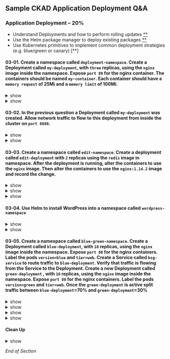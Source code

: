 ## Sample CKAD Application Deployment Q&A

### Application Deployment – 20%

- Understand Deployments and how to perform rolling updates [\*\*](https://github.com/jamesbuckett/ckad-questions/blob/main/03-ckad-deployment.md#03-01-create-a-namespace-called-deployment-namespace-create-a-deployment-called-my-deployment-with-three-replicas-using-the-nginx-image-inside-the-namespace-expose-port-80-for-the-nginx-container-the-containers-should-be-named-my-container-each-container-should-have-a-memory-request-of-25mi-and-a-memory-limit-of-100mi)
- Use the Helm package manager to deploy existing packages [\*\*](https://github.com/jamesbuckett/ckad-questions/blob/main/03-ckad-deployment.md#03-04-use-helm-to-install-wordpress-into-a-namespace-called-wordpress-namespace)
- Use Kubernetes primitives to implement common deployment strategies (e.g. blue/green or canary) [\*\*]

#### 03-01. Create a namespace called `deployment-namespace`. Create a Deployment called `my-deployment`, with `three` replicas, using the `nginx` image inside the namespace. Expose `port 80` for the nginx container. The containers should be named `my-container`. Each container should have a `memory request` of 25Mi and a `memory limit` of 100Mi.

<details><summary>show</summary>
<p>

##### Prerequisites

```bash
mkdir ~/ckad/
clear
# Create the namespace
kubectl create namespace deployment-namespace
```

```bash
clear
# Switch context into the namespace so that all subsequent commands execute inside that namespace.
kubectl config set-context --current --namespace=deployment-namespace
```

##### Help Examples

```bash
clear
# Run the help flag to get examples
# kubectl create deployment -h
kubectl create deploy -h | more
```

Output:

```
Examples:
  # Create a deployment named my-dep that runs the busybox image
  kubectl create deployment my-dep --image=busybox

  # Create a deployment with a command
  kubectl create deployment my-dep --image=busybox -- date

  # Create a deployment named my-dep that runs the nginx image with 3 replicas
  kubectl create deployment my-dep --image=nginx --replicas=3 👈👈👈 This example matches most closely to the question: `three` replicas

  # Create a deployment named my-dep that runs the busybox image and expose port 5701
  kubectl create deployment my-dep --image=busybox --port=5701 👈👈👈 This example matches most closely to the question: `port 80`
```

</p>
</details>

<details><summary>show</summary>
<p>

##### Solution

```bash
clear
# Using the best example that matches the question
kubectl create deployment my-deployment --image=nginx --replicas=3 --port=80 --dry-run=client -o yaml > ~/ckad/03-01.yml
```

```bash
# Edit the YAML file to make required changes
vi ~/ckad/03-01.yml
```

kubernetes.io: [Meaning of memory](https://kubernetes.io/docs/concepts/configuration/manage-resources-containers/#meaning-of-memory)

```bash
apiVersion: apps/v1
kind: Deployment
metadata:
  creationTimestamp: null
  labels:
    app: my-deployment
  name: my-deployment
spec:
  replicas: 3
  selector:
    matchLabels:
      app: my-deployment
  strategy: {}
  template:
    metadata:
      creationTimestamp: null
      labels:
        app: my-deployment
    spec:
      containers:
      - image: nginx
        ports:
        - containerPort: 80
        name: my-container  #👈👈👈 Change from nginx to my container
        resources:          #👈👈👈 From Meaning of memory link above
          requests:         #👈👈👈 From Meaning of memory link above
            memory: "25Mi"  #👈👈👈 From Meaning of memory link above
          limits:           #👈👈👈 From Meaning of memory link above
            memory: "100Mi" #👈👈👈 From Meaning of memory link above
status: {}
```

```bash
clear
# Apply the YAML file to the Kubernetes API server
kubectl apply -f ~/ckad/q03-01.yml
```

```bash
clear
# Quick verification that the deployment was created and is working
kubectl get all
```

Output:

```
NAME                               READY   STATUS    RESTARTS   AGE
pod/my-deployment-67fc8546-9b4bm   1/1     Running   0          16m
pod/my-deployment-67fc8546-mjw24   1/1     Running   0          16m
pod/my-deployment-67fc8546-tp5bk   1/1     Running   0          16m

NAME                            READY   UP-TO-DATE   AVAILABLE   AGE
deployment.apps/my-deployment   3/3     3            3           16m

NAME                                     DESIRED   CURRENT   READY   AGE
replicaset.apps/my-deployment-67fc8546   3         3         3       16m
```

 </p>
</details>

#### 03-02. In the previous question a Deployment called `my-deployment` was created. Allow network traffic to flow to this deployment from inside the cluster on `port 8080`.

<details><summary>show</summary>
<p>

##### Help Examples

```bash
clear
# Run the help flag to get examples
kubectl expose -h | more
```

Output:

```
Examples:
  # Create a service for a replicated nginx, which serves on port 80 and connects to the containers on port 8000
  kubectl expose rc nginx --port=80 --target-port=8000

  # Create a service for a replication controller identified by type and name specified in "nginx-controller.yaml",
which serves on port 80 and connects to the containers on port 8000
  kubectl expose -f nginx-controller.yaml --port=80 --target-port=8000

  # Create a service for a pod valid-pod, which serves on port 444 with the name "frontend"
  kubectl expose pod valid-pod --port=444 --name=frontend

  # Create a second service based on the above service, exposing the container port 8443 as port 443 with the name
"nginx-https"
  kubectl expose service nginx --port=443 --target-port=8443 --name=nginx-https

  # Create a service for a replicated streaming application on port 4100 balancing UDP traffic and named 'video-stream'.
  kubectl expose rc streamer --port=4100 --protocol=UDP --name=video-stream

  # Create a service for a replicated nginx using replica set, which serves on port 80 and connects to the containers on
port 8000
  kubectl expose rs nginx --port=80 --target-port=8000

  # Create a service for an nginx deployment, which serves on port 80 and connects to the containers on port 8000
  kubectl expose deployment nginx --port=80 --target-port=8000 👈👈👈 This example matches most closely to the question.
```

</p>
</details>

<details><summary>show</summary>
<p>

##### Solution

```bash
clear
# Using the best example that matches the question
kubectl expose deployment my-deployment --port=8080 --target-port=80
```

Watch out for the statement from inside the Cluster so this is of type: ClusterIP

Types include:

- ClusterIP (default)
- NodePort
- LoadBalancer
- ExternalName

```bash
clear
# Check that the Service was created
  # Inside the namespace: my-deployment
  # Outside the namespace: my-deployment.deployment-namespace.svc.cluster.local
kubectl get service
```

Output:

```
NAME            TYPE        CLUSTER-IP     EXTERNAL-IP   PORT(S)   AGE
my-deployment   ClusterIP   10.245.79.74   <none>        80/TCP    103s
```

```bash
clear
# A quicker check is to see if the Pod Endpoints are being load balanced
kubectl get endpoints
kubectl get pods -o wide
```

Output:

```
NAME            ENDPOINTS                                         AGE
my-deployment   10.244.0.250:80,10.244.1.132:80,10.244.1.246:80   5m20s
# The three replicas internal endpoints are registered
```

</p>
</details>

#### 03-03. Create a namespace called `edit-namespace`. Create a deployment called `edit-deployment` with `2` replicas using the `redis` image in namespace. After the deployment is running, alter the containers to use the `nginx` image. Then alter the containers to use the `nginx:1.14.2` image and record the change.

<details><summary>show</summary>
<p>

##### Prerequisites

```bash
clear
kubectl create namespace edit-namespace
kubectl create deployment edit-deployment --image=redis --replicas=2 -n edit-namespace
kubectl config set-context --current --namespace=edit-namespace
```

</p>
</details>

<details><summary>show</summary>
<p>

##### Solution

```bash
kubectl edit deployment.apps/edit-deployment
```

```bash
# Please edit the object below. Lines beginning with a '#' will be ignored,
# and an empty file will abort the edit. If an error occurs while saving this file will be
# reopened with the relevant failures.
#
apiVersion: apps/v1
kind: Deployment
metadata:
  annotations:
    deployment.kubernetes.io/revision: "1"
  creationTimestamp: "2021-09-24T06:23:27Z"
  generation: 1
  labels:
    app: edit-deployment
  name: edit-deployment
  namespace: edit-namespace
  resourceVersion: "7856"
  uid: d482067c-da5f-43ce-aa31-25defd2d0de3
spec:
  progressDeadlineSeconds: 600
  replicas: 2
  revisionHistoryLimit: 10
  selector:
    matchLabels:
      app: edit-deployment
  strategy:
    rollingUpdate:
      maxSurge: 25%
      maxUnavailable: 25%
    type: RollingUpdate
  template:
    metadata:
      creationTimestamp: null
      labels:
        app: edit-deployment
    spec:
      containers:
      - image: redis #👈👈👈 Change this to nginx
        imagePullPolicy: Always
        name: redis #👈👈👈 This is the catch, when you created the deployment it used the image=redis to also name the container redis
        resources: {}
        terminationMessagePath: /dev/termination-log
        terminationMessagePolicy: File
      dnsPolicy: ClusterFirst
      restartPolicy: Always
```

```bash
clear
# Check the image in the Deployment
kubectl describe deployment edit-deployment | grep Image
```

This works but does not record what the change was.

</p>
</details>

<details><summary>show</summary>
<p>

##### Solution

kubernetes.io:[Updating a Deployment](https://kubernetes.io/docs/concepts/workloads/controllers/deployment/#updating-a-deployment)

```bash
clear
# Use the kubectl set image command
kubectl set image deployment.apps/edit-deployment redis=nginx:1.14.2 --record
```

```bash
clear
# Check the image in the Deployment
kubectl describe deployment edit-deployment | grep Image
# Check that the change was recorded
kubectl rollout history deployment.apps/edit-deployment
```

</p>
</details>

#### 03-04. Use Helm to install WordPress into a namespace called `wordpress-namespace`

<details><summary>show</summary>
<p>

WordPress on Bitnami [details](https://github.com/bitnami/charts/tree/master/bitnami/wordpress/#installing-the-chart)

##### Prerequisites

```bash
clear
kubectl create namespace wordpress-namespace
kubectl config set-context --current --namespace=wordpress-namespace
```

```bash
cat << EOF | kubectl apply -f -
apiVersion: networking.k8s.io/v1
kind: Ingress
metadata:
  name: wp-ingress
  annotations:
    nginx.ingress.kubernetes.io/rewrite-target: /
spec:
  rules:
  - http:
      paths:
      - path: /
        pathType: Prefix
        backend:
          service:
            name: my-wp-release-wordpress
            port:
              number: 80
EOF
```

</p>
</details>

<details><summary>show</summary>
<p>

##### Solution

```bash
# Add the Bitnami repo
helm repo add bitnami https://charts.bitnami.com/bitnami
```

```bash
# Search the Bitnami repo for available software
helm search repo bitnami
```

Output:

```bash
NAME                                            CHART VERSION   APP VERSION     DESCRIPTION
bitnami/bitnami-common                          0.0.9           0.0.9           DEPRECATED Chart with custom templates used in ...
bitnami/airflow                                 11.0.8          2.1.4           Apache Airflow is a platform to programmaticall...
bitnami/apache                                  8.8.3           2.4.50          Chart for Apache HTTP Server
bitnami/argo-cd                                 2.0.4           2.1.3           Declarative, GitOps continuous delivery tool fo...
bitnami/argo-workflows                          0.1.1           3.1.13          Argo Workflows is meant to orchestrate Kubernet...
bitnami/aspnet-core                             1.3.18          3.1.19          ASP.NET Core is an open-source framework create...
bitnami/cassandra                               8.0.6           4.0.1           Apache Cassandra is a free and open-source dist...
bitnami/cert-manager                            0.1.21          1.5.4           Cert Manager is a Kubernetes add-on to automate...
bitnami/common                                  1.10.0          1.10.0          A Library Helm Chart for grouping common logic ...
bitnami/concourse                               0.1.7           7.5.0           Concourse is a pipeline-based continuous thing-...
bitnami/consul                                  9.3.8           1.10.3          Highly available and distributed service discov...
bitnami/contour                                 5.7.0           1.18.2          Contour Ingress controller for Kubernetes
bitnami/contour-operator                        0.1.1           1.18.2          The Contour Operator extends the Kubernetes API...
bitnami/dataplatform-bp1                        8.0.1           0.0.11          OCTO Data platform Kafka-Spark-Solr Helm Chart
bitnami/dataplatform-bp2                        8.0.3           0.0.10          OCTO Data platform Kafka-Spark-Elasticsearch He...
bitnami/discourse                               5.0.2           2.7.8           A Helm chart for deploying Discourse to Kubernetes
bitnami/dokuwiki                                11.2.8          20200729.0.0    DokuWiki is a standards-compliant, simple to us...
bitnami/drupal                                  10.3.4          9.2.7           One of the most versatile open source content m...
bitnami/ejbca                                   3.0.1           7.4.3-2         Enterprise class PKI Certificate Authority buil...
bitnami/elasticsearch                           17.1.0          7.14.2          A highly scalable open-source full-text search ...
bitnami/etcd                                    6.8.4           3.5.0           etcd is a distributed key value store that prov...
bitnami/external-dns                            5.4.10          0.10.0          ExternalDNS is a Kubernetes addon that configur...
bitnami/fluentd                                 4.2.3           1.14.1          Fluentd is an open source data collector for un...
bitnami/geode                                   0.1.0           1.14.0          Apache Geode is a data management platform that...
bitnami/ghost                                   14.0.22         4.17.1          A simple, powerful publishing platform that all...
bitnami/grafana                                 6.3.2           8.2.0           Grafana is an open source, feature rich metrics...
bitnami/grafana-operator                        1.1.4           3.10.3          Kubernetes Operator based on the Operator SDK f...
bitnami/grafana-tempo                           0.2.7           1.1.0           Grafana Tempo is an open source, easy-to-use an...
bitnami/haproxy                                 0.2.13          2.4.7           HAProxy is a TCP proxy and a HTTP reverse proxy...
bitnami/harbor                                  11.0.4          2.3.3           Harbor is an an open source trusted cloud nativ...
bitnami/influxdb                                2.3.15          2.0.9           InfluxDB&trade; is an open source time-series d...
bitnami/jasperreports                           11.0.6          7.8.0           The JasperReports server can be used as a stand...
bitnami/jenkins                                 8.0.14          2.303.1         The leading open source automation server
bitnami/joomla                                  10.1.24         3.10.2          PHP content management system (CMS) for publish...
bitnami/jupyterhub                              0.1.20          1.4.2           JupyterHub brings the power of notebooks to gro...
bitnami/kafka                                   14.2.1          2.8.1           Apache Kafka is a distributed streaming platform.
bitnami/keycloak                                5.1.2           15.0.2          Keycloak is a high performance Java-based ident...
bitnami/kiam                                    0.3.15          3.6.0           kiam is a proxy that captures AWS Metadata API ...
bitnami/kibana                                  9.0.6           7.14.2          Kibana is an open source, browser based analyti...
bitnami/kong                                    4.1.4           2.6.0           Kong is a scalable, open source API layer (aka ...
bitnami/kube-prometheus                         6.1.12          0.51.2          kube-prometheus collects Kubernetes manifests t...
bitnami/kube-state-metrics                      2.1.11          2.2.1           kube-state-metrics is a simple service that lis...
bitnami/kubeapps                                7.5.7           2.4.1           Kubeapps is a dashboard for your Kubernetes clu...
bitnami/kubernetes-event-exporter               1.1.15          0.10.0          This tool allows exporting the often missed Kub...
bitnami/kubewatch                               3.2.16          0.1.0           Kubewatch is a Kubernetes watcher that currentl...
bitnami/logstash                                3.6.10          7.15.0          Logstash is an open source, server-side data pr...
bitnami/magento                                 19.0.4          2.4.3           A feature-rich flexible e-commerce solution. It...
bitnami/mariadb                                 9.6.2           10.5.12         Fast, reliable, scalable, and easy to use open-...
bitnami/mariadb-cluster                         1.0.2           10.2.14         DEPRECATED Chart to create a Highly available M...
bitnami/mariadb-galera                          6.0.1           10.6.4          MariaDB Galera is a multi-master database clust...
bitnami/mean                                    6.1.2           4.6.2           DEPRECATED MEAN is a free and open-source JavaS...
bitnami/mediawiki                               12.3.15         1.36.2          Extremely powerful, scalable software and a fea...
bitnami/memcached                               5.15.5          1.6.12          Chart for Memcached
bitnami/metallb                                 2.5.6           0.10.3          The Metal LB for Kubernetes
bitnami/metrics-server                          5.10.4          0.5.1           Metrics Server is a cluster-wide aggregator of ...
bitnami/minio                                   8.1.9           2021.10.6       Bitnami Object Storage based on MinIO&reg; is a...
bitnami/mongodb                                 10.27.2         4.4.9           NoSQL document-oriented database that stores JS...
bitnami/mongodb-sharded                         3.9.8           4.4.9           NoSQL document-oriented database that stores JS...
bitnami/moodle                                  11.1.2          3.11.3          Moodle&trade; is a learning platform designed t...
bitnami/mxnet                                   2.3.16          1.8.0           A flexible and efficient library for deep learning
bitnami/mysql                                   8.8.8           8.0.26          Chart to create a Highly available MySQL cluster
bitnami/nats                                    6.4.10          2.6.1           An open-source, cloud-native messaging system
bitnami/nginx                                   9.5.7           1.21.3          Chart for the nginx server
bitnami/nginx-ingress-controller                7.6.21          0.48.1          Chart for the nginx Ingress controller
bitnami/node                                    15.2.28         14.18.0         Event-driven I/O server-side JavaScript environ...
bitnami/node-exporter                           2.3.9           1.2.2           Prometheus exporter for hardware and OS metrics...
bitnami/oauth2-proxy                            1.0.2           7.1.3           A reverse proxy and static file server that pro...
bitnami/odoo                                    19.0.9          14.0.20210910   A suite of web based open source business apps.
bitnami/opencart                                10.0.26         3.0.3-8         A free and open source e-commerce platform for ...
bitnami/orangehrm                               10.1.23         4.8.0-0         OrangeHRM is a free HR management system that o...
bitnami/osclass                                 11.0.16         4.4.0           Osclass is a php script that allows you to quic...
bitnami/owncloud                                10.2.27         10.8.0          A file sharing server that puts the control and...
bitnami/parse                                   15.0.10         4.10.4          Parse is a platform that enables users to add a...
bitnami/phabricator                             11.0.30         2021.26.0       DEPRECATED Collection of open source web applic...
bitnami/phpbb                                   10.1.24         3.3.5           Community forum that supports the notion of use...
bitnami/phpmyadmin                              8.2.16          5.1.1           phpMyAdmin is an mysql administration frontend
bitnami/postgresql                              10.12.2         11.13.0         Chart for PostgreSQL, an object-relational data...
bitnami/postgresql-ha                           7.10.1          11.13.0         Chart for PostgreSQL with HA architecture (usin...
bitnami/prestashop                              13.2.3          1.7.8-0         A popular open source ecommerce solution. Profe...
bitnami/prometheus-operator                     0.31.1          0.41.0          DEPRECATED The Prometheus Operator for Kubernet...
bitnami/pytorch                                 2.3.14          1.9.0           Deep learning platform that accelerates the tra...
bitnami/rabbitmq                                8.22.4          3.9.7           Open source message broker software that implem...
bitnami/rabbitmq-cluster-operator               0.1.6           1.9.0           The RabbitMQ Cluster Kubernetes Operator automa...
bitnami/redis                                   15.4.1          6.2.6           Open source, advanced key-value store. It is of...
bitnami/redis-cluster                           6.3.9           6.2.6           Open source, advanced key-value store. It is of...
bitnami/redmine                                 17.0.9          4.2.2           A flexible project management web application.
bitnami/solr                                    2.0.7           8.9.0           Apache Solr is an open source enterprise search...
bitnami/spark                                   5.7.4           3.1.2           Spark is a fast and general-purpose cluster com...
bitnami/spring-cloud-dataflow                   4.1.1           2.8.2           Spring Cloud Data Flow is a microservices-based...
bitnami/sugarcrm                                1.0.6           6.5.26          DEPRECATED SugarCRM enables businesses to creat...
bitnami/suitecrm                                9.3.25          7.11.22         SuiteCRM is a completely open source enterprise...
bitnami/tensorflow-inception                    3.3.2           1.13.0          DEPRECATED Open-source software library for ser...
bitnami/tensorflow-resnet                       3.2.15          2.6.0           Open-source software library serving the ResNet...
bitnami/testlink                                9.2.24          1.9.20          Web-based test management system that facilitat...
bitnami/thanos                                  6.0.12          0.23.1          Thanos is a highly available metrics system tha...
bitnami/tomcat                                  9.4.3           10.0.12         Chart for Apache Tomcat
bitnami/wavefront                               3.1.12          1.7.1           Chart for Wavefront Collector for Kubernetes
bitnami/wavefront-adapter-for-istio             1.0.8           0.1.5           Wavefront Adapter for Istio is a lightweight Is...
bitnami/wavefront-hpa-adapter                   0.1.5           0.9.8           Wavefront HPA Adapter for Kubernetes is a Kuber...
bitnami/wavefront-prometheus-storage-adapter    1.0.8           1.0.3           Wavefront Storage Adapter is a Prometheus integ...
bitnami/wildfly                                 11.1.3          24.0.1          Chart for Wildfly
bitnami/wordpress                               12.1.20         5.8.1           Web publishing platform for building blogs and ... #👈👈👈
bitnami/zookeeper                               7.4.6           3.7.0           A centralized service for maintaining configura...
```

```bash
# Search the Bitnami repo for WordPress
helm search repo bitnami | grep wordpress
```

Output:

```bash
bitnami/wordpress                               12.1.20         5.8.1           Web publishing platform for building blogs and ...
```

```bash
# Install WordPress with Helm
helm install my-wp-release \
  --set wordpressUsername=admin \
  --set wordpressPassword=password \
  --set mariadb.auth.rootPassword=secretpassword \
  --set service.type=ClusterIP \
    bitnami/wordpress
```

Output:

```bash
NAME: my-wp-release
LAST DEPLOYED: Fri Oct  8 15:44:30 2021
NAMESPACE: wordpress-namespace
STATUS: deployed
REVISION: 1
TEST SUITE: None
NOTES:
** Please be patient while the chart is being deployed **

Your WordPress site can be accessed through the following DNS name from within your cluster:

    my-wp-release-wordpress.wordpress-namespace.svc.cluster.local (port 80)

To access your WordPress site from outside the cluster follow the steps below:

1. Get the WordPress URL by running these commands:

   kubectl port-forward --namespace wordpress-namespace svc/my-wp-release-wordpress 80:80 &
   echo "WordPress URL: http://127.0.0.1//"
   echo "WordPress Admin URL: http://127.0.0.1//admin"

2. Open a browser and access WordPress using the obtained URL.

3. Login with the following credentials below to see your blog:

  echo Username: admin
  echo Password: $(kubectl get secret --namespace wordpress-namespace my-wp-release-wordpress -o jsonpath="{.data.wordpress-password}" | base64 --decode)
```

```bash
# Verify operation of WordPress
curl localhost:80
```

```bash
# List active helm releases
helm ls
```

```bash
# Delete WordPress with Helm
helm delete my-wp-release --purge
```

</p>
</details>

#### 03-05. Create a namespace called `blue-green-namespace`. Create a Deployment called `blue-deployment`, with `10` replicas, using the `nginx` image inside the namespace. Expose `port 80` for the nginx containers. Label the pods `version=blue` and `tier=web`. Create a Service called `bsg-service` to route traffic to `blue-deployment`. Verify that traffic is flowing from the Service to the Deployment. Create a new Deployment called `green-deployment` , with `10` replicas, using the `nginx` image inside the namespace. Expose `port 80` for the nginx containers. Label the pods `version=green` and `tier=web`. Once the `green-deployment` is active split traffic between `blue-deployment`=70% and `green-deployment`=30%

<details><summary>show</summary>
<p>

##### Prerequisites

```bash
clear
# Create the namespace
kubectl create namespace blue-green-namespace
```

```bash
clear
# Switch context into the namespace so that all subsequent commands execute inside that namespace.
kubectl config set-context --current --namespace=blue-green-namespace
```

</p>
</details>

<details><summary>show</summary>
<p>

##### Solution - Blue Deployment

```bash
clear
# Create the deployment as far as possible using the CLI (imperatively)
kubectl create deployment blue-deployment --image=nginx --replicas=10 --port=80 --dry-run=client -o yaml > ~/ckad/03-05-deploy-blue.yml
```

```bash
clear
# Edit the YAML file to make required changes
# Use the Question number in case you want to return to the question for reference or for review
vi ~/ckad/03-05-deploy-blue.yml
```

Output

```bash
apiVersion: apps/v1
kind: Deployment
metadata:
  creationTimestamp: null
  labels:
    app: blue-deployment
  name: blue-deployment
spec:
  replicas: 10
  selector:
    matchLabels:
      app: blue-deployment
  strategy: {}
  template:
    metadata:
      creationTimestamp: null
      labels:
        app: blue-deployment
        version: blue #👈👈👈
        tier: web #👈👈👈
    spec:
      containers:
      - image: nginx
        name: nginx
        ports:
        - containerPort: 80
        resources: {}
status: {}
```

```bash
clear
# Apply the YAML file to the Kubernetes API server
kubectl apply -f ~/ckad/03-05-deploy-green.yml
```

```bash
clear
# Quick verification that the pod was created and is working
kubectl get pod --watch
```

```bash
clear
# Check labels
kubectl get pods -L version
```

</p>
</details>

<details><summary>show</summary>
<p>

##### Solution - Green Deployment

```bash
clear
# Create the deployment as far as possible using the CLI (imperatively)
kubectl create deployment green-deployment --image=nginx --replicas=10 --port=80 --dry-run=client -o yaml > ~/ckad/03-05-deploy-green.yml
```

```bash
clear
# Edit the YAML file to make required changes
# Use the Question number in case you want to return to the question for reference or for review
vi ~/ckad/03-05-deploy-green.yml
```

Output

```bash
apiVersion: apps/v1
kind: Deployment
metadata:
  creationTimestamp: null
  labels:
    app: green-deployment
  name: green-deployment
spec:
  replicas: 10
  selector:
    matchLabels:
      app: green-deployment
  strategy: {}
  template:
    metadata:
      creationTimestamp: null
      labels:
        app: green-deployment
        version: green #👈👈👈
        tier: web #👈👈👈
    spec:
      containers:
      - image: nginx
        name: nginx
        ports:
        - containerPort: 80
        resources: {}
status: {}
```

```bash
clear
# Apply the YAML file to the Kubernetes API server
kubectl apply -f ~/ckad/03-05-deploy-green.yml
```

```bash
clear
# Quick verification that the pod was created and is working
kubectl get pod --watch
```

```bash
clear
# Check labels
kubectl get pods -L version
```

</p>
</details>

<details><summary>show</summary>
<p>

##### Solution - Green=70 & Blue=30

```bash
clear
# Scale Green to 7=70%
kubectl scale --replicas=7 deployment blue-deployment
```

```bash
clear
# Scale Blue to 3=30%
kubectl scale --replicas=7 deployment green-deployment
```

```bash
clear
# Check your work - Is the service load balancing to the pods
kubectl get pods -L version
```

</p>
</details>

#### Clean Up

<details><summary>show</summary>
<p>

```bash
yes | rm -R ~/ckad/
kubectl delete ns deployment-namespace --force
kubectl delete ns edit-namespace --force
kubectl delete ns wordpress-namespace --force
kubectl delete ns blue-green-namespace --force
```

</p>
</details>

_End of Section_
